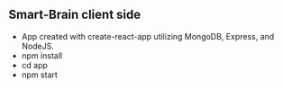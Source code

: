 ## Smart-Brain client side

* App created with create-react-app utilizing MongoDB, Express, and NodeJS.
* npm install
* cd app
* npm start
